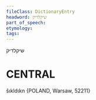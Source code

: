 ```yaml
---
fileClass: DictionaryEntry
headword: שיקלדיק
part_of_speech: 
etymology: 
tags: 
---
```

שיקלדיק

CENTRAL
========

šɩkldɩkn {POLAND, Warsaw, 52211}